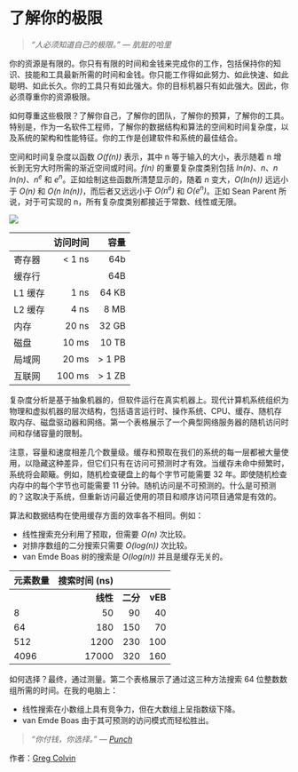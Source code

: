 # 了解你的极限

> *“人必须知道自己的极限。” — 肮脏的哈里*

你的资源是有限的。你只有有限的时间和金钱来完成你的工作，包括保持你的知识、技能和工具最新所需的时间和金钱。你只能工作得如此努力、如此快速、如此聪明、如此长久。你的工具只有如此强大。你的目标机器只有如此强大。因此，你必须尊重你的资源极限。

如何尊重这些极限？了解你自己，了解你的团队，了解你的预算，了解你的工具。特别是，作为一名软件工程师，了解你的数据结构和算法的空间和时间复杂度，以及系统的架构和性能特征。你的工作是创建软件和系统的最佳结合。

空间和时间复杂度以函数 *O(f(n))* 表示，其中 n 等于输入的大小，表示随着 n 增长到无穷大时所需的渐近空间或时间。*f(n)* 的重要复杂度类别包括 *ln(n)*、*n*、*n ln(n)*、*n<sup>e</sup>* 和 *e<sup>n</sup>*。正如绘制这些函数所清楚显示的，随着 *n* 变大，*O(ln(n))* 远远小于 *O(n)* 和 *O(n ln(n))*，而后者又远远小于 *O(n<sup>e</sup>)* 和 *O(e<sup>n</sup>)*。正如 Sean Parent 所说，对于可实现的 n，所有复杂度类别都接近于常数、线性或无限。

![](http://programmer.97things.oreilly.com/wiki/images/c/c0/Clearly.jpeg)

|              | 访问时间      |   容量 |
|--------------|-----------------:| ----------:|
| 寄存器       |  < 1 ns          |        64b |
| 缓存行       |                  |        64B |
| L1 缓存      |  1 ns            | 64 KB      |
| L2 缓存      |  4 ns            | 8 MB       |
| 内存         | 20 ns            | 32 GB      |
| 磁盘         | 10 ms            | 10 TB      |
| 局域网       | 20 ms            | > 1 PB     |
| 互联网       | 100 ms           | > 1 ZB     |

复杂度分析是基于抽象机器的，但软件运行在真实机器上。现代计算机系统组织为物理和虚拟机器的层次结构，包括语言运行时、操作系统、CPU、缓存、随机存取内存、磁盘驱动器和网络。第一个表格展示了一个典型网络服务器的随机访问时间和存储容量的限制。

注意，容量和速度相差几个数量级。缓存和预取在我们的系统的每一层都被大量使用，以隐藏这种差异，但它们只有在访问可预测时才有效。当缓存未命中频繁时，系统将会颠簸。例如，随机检查硬盘上的每个字节可能需要 32 年。即使随机检查内存中的每个字节也可能需要 11 分钟。随机访问是不可预测的。什么是可预测的？这取决于系统，但重新访问最近使用的项目和顺序访问项目通常是有效的。

算法和数据结构在使用缓存方面的效率各不相同。例如：
- 线性搜索充分利用了预取，但需要 *O(n)* 次比较。
- 对排序数组的二分搜索只需要 *O(log(n))* 次比较。
- van Emde Boas 树的搜索是 *O(log(n))* 并且是缓存无关的。

|元素数量 | 搜索时间 (ns)|       |         |
|:--------|-----------:|-----------:|--------:|
|         | **线性** | **二分** |	**vEB** |
| 8       | 50         | 90         | 40      |
| 64      | 180        | 150        | 70      |
| 512     | 1200       | 230        | 100     |
| 4096    | 17000      | 320        | 160     |

如何选择？最终，通过测量。第二个表格展示了通过这三种方法搜索 64 位整数数组所需的时间。在我的电脑上：
- 线性搜索在小数组上具有竞争力，但在大数组上呈指数级下降。
- van Emde Boas 由于其可预测的访问模式而轻松胜出。

> *“你付钱，你选择。” — [Punch](http://www.nytimes.com/1988/02/28/magazine/on-language-you-pays-yer-money.html?pagewanted=all)*

作者：[Greg Colvin](http://programmer.97things.oreilly.com/wiki/index.php/Greg_Colvin)